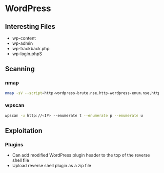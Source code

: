 # WordPress

## Interesting Files

* wp-content
* wp-admin
* wp-trackback.php
* wp-login.phpS

## Scanning

### nmap

```bash
nmap -sV --script=http-wordpress-brute.nse,http-wordpress-enum.nse,http-wordpress-users -p80 <IP>

```

### wpscan

```bash
wpscan -u http://<IP> --enumerate t --enumerate p --enumerate u
```

## Exploitation

### Plugins

* Can add modified WordPress plugin header to the top of the reverse shell file
* Upload reverse shell plugin as a zip file
